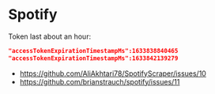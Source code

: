 # Spotify

Token last about an hour:

~~~json
"accessTokenExpirationTimestampMs":1633838840465
"accessTokenExpirationTimestampMs":1633842139279
~~~

- https://github.com/AliAkhtari78/SpotifyScraper/issues/10
- https://github.com/brianstrauch/spotify/issues/11
